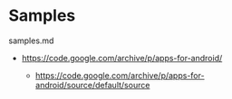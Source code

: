 # Samples

samples.md

*   https://code.google.com/archive/p/apps-for-android/

    *   https://code.google.com/archive/p/apps-for-android/source/default/source
